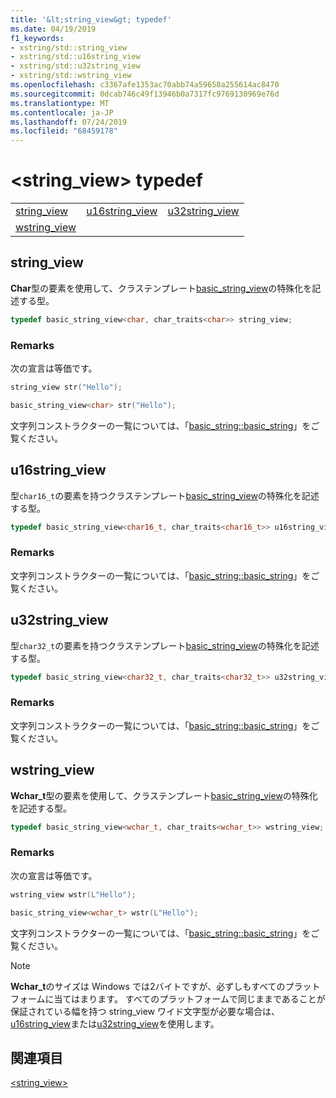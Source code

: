 ```yaml
---
title: '&lt;string_view&gt; typedef'
ms.date: 04/19/2019
f1_keywords:
- xstring/std::string_view
- xstring/std::u16string_view
- xstring/std::u32string_view
- xstring/std::wstring_view
ms.openlocfilehash: c3367afe1353ac70abb74a59658a255614ac8470
ms.sourcegitcommit: 0dcab746c49f13946b0a7317fc9769130969e76d
ms.translationtype: MT
ms.contentlocale: ja-JP
ms.lasthandoff: 07/24/2019
ms.locfileid: "68459178"
---
```

# <a name="ltstringviewgt-typedefs"></a>&lt;string_view&gt; typedef

||||
|-|-|-|
|[string_view](#string_view)|[u16string_view](#u16string_view)|[u32string_view](#u32string_view)|
|[wstring_view](#wstring_view)|

## <a name="string_view"></a>string_view

**Char**型の要素を使用して、クラステンプレート[basic_string_view](../standard-library/basic-string-view-class.md)の特殊化を記述する型。

```cpp
typedef basic_string_view<char, char_traits<char>> string_view;
```

### <a name="remarks"></a>Remarks

次の宣言は等価です。

```cpp
string_view str("Hello");

basic_string_view<char> str("Hello");
```

文字列コンストラクターの一覧については、「[basic_string::basic_string](../standard-library/basic-string-class.md#basic_string)」をご覧ください。

## <a name="u16string_view"></a>u16string_view

型`char16_t`の要素を持つクラステンプレート[basic_string_view](../standard-library/basic-string-view-class.md)の特殊化を記述する型。

```cpp
typedef basic_string_view<char16_t, char_traits<char16_t>> u16string_view;
```

### <a name="remarks"></a>Remarks

文字列コンストラクターの一覧については、「[basic_string::basic_string](../standard-library/basic-string-class.md#basic_string)」をご覧ください。

## <a name="u32string_view"></a>u32string_view

型`char32_t`の要素を持つクラステンプレート[basic_string_view](../standard-library/basic-string-view-class.md)の特殊化を記述する型。

```cpp
typedef basic_string_view<char32_t, char_traits<char32_t>> u32string_view;
```

### <a name="remarks"></a>Remarks

文字列コンストラクターの一覧については、「[basic_string::basic_string](../standard-library/basic-string-class.md#basic_string)」をご覧ください。

## <a name="wstring_view"></a>  wstring_view

**Wchar_t**型の要素を使用して、クラステンプレート[basic_string_view](../standard-library/basic-string-view-class.md)の特殊化を記述する型。

```cpp
typedef basic_string_view<wchar_t, char_traits<wchar_t>> wstring_view;
```

### <a name="remarks"></a>Remarks

次の宣言は等価です。

```cpp
wstring_view wstr(L"Hello");

basic_string_view<wchar_t> wstr(L"Hello");
```

文字列コンストラクターの一覧については、「[basic_string::basic_string](../standard-library/basic-string-class.md#basic_string)」をご覧ください。

> [!NOTE]
> **Wchar_t**のサイズは Windows では2バイトですが、必ずしもすべてのプラットフォームに当てはまります。 すべてのプラットフォームで同じままであることが保証されている幅を持つ string_view ワイド文字型が必要な場合は、 [u16string_view](../standard-library/string-view-typedefs.md#u16string_view)または[u32string_view](../standard-library/string-view-typedefs.md#u32string_view)を使用します。

## <a name="see-also"></a>関連項目

[\<string_view>](../standard-library/string-view.md)

